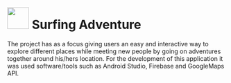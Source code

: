 # <img src="https://user-images.githubusercontent.com/30009148/201907756-258c3c49-e579-4745-a3dd-1d37f1d88354.png" data-canonical-src="https://gyazo.com/eb5c5741b6a9a16c692170a41a49c858.png" width="50" height="50"/> Surfing Adventure

The project has as a focus giving users an easy and interactive way to explore different places while meeting new people by going on adventures together around his/hers location. For the development of this application it was used software/tools such as Android Studio, Firebase and GoogleMaps API.
